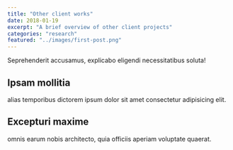 ```yaml
---
title: "Other client works"
date: 2018-01-19
excerpt: "A brief overview of other client projects"
categories: "research"
featured: "../images/first-post.png"
---
```

Seprehenderit accusamus, explicabo eligendi necessitatibus soluta!

## Ipsam mollitia

alias temporibus dictorem ipsum dolor sit amet consectetur adipisicing elit.

## Excepturi maxime

omnis earum nobis architecto, quia officiis aperiam voluptate quaerat.
